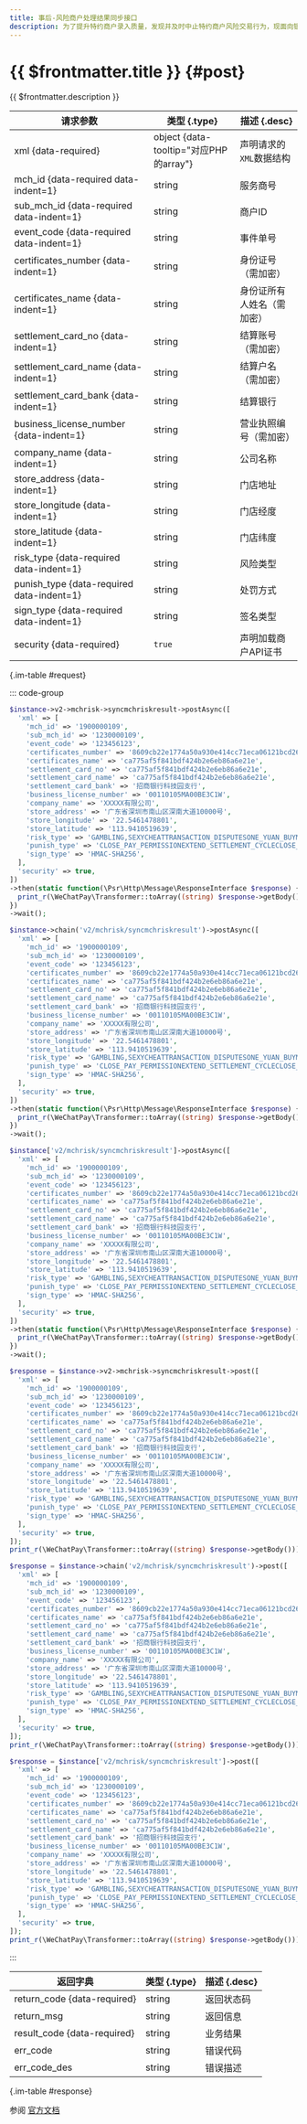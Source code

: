 ```yaml
---
title: 事后-风险商户处理结果同步接口
description: 为了提升特约商户录入质量，发现并及时中止特约商户风险交易行为，现面向银行服务商开放风险商户数据，支持银行在录入商户前提前核查商户风险、了解风险交易、并且将风险处理结果同步微信支付。用于服务商/银行准入商户时，根据身份证，银行卡号，营业执照等信息查询商户是否有风险。
---
```


# {{ $frontmatter.title }} {#post}

{{ $frontmatter.description }}

| 请求参数 | 类型 {.type} | 描述 {.desc}
| --- | --- | ---
| xml {data-required} | object {data-tooltip="对应PHP的array"} | 声明请求的`XML`数据结构
| mch_id {data-required data-indent=1} | string | 服务商号
| sub_mch_id {data-required data-indent=1} | string | 商户ID
| event_code {data-required data-indent=1} | string | 事件单号
| certificates_number {data-indent=1} | string | 身份证号（需加密）
| certificates_name {data-indent=1} | string | 身份证所有人姓名（需加密）
| settlement_card_no {data-indent=1} | string | 结算账号（需加密）
| settlement_card_name {data-indent=1} | string | 结算户名（需加密）
| settlement_card_bank {data-indent=1} | string | 结算银行
| business_license_number {data-indent=1} | string | 营业执照编号（需加密）
| company_name {data-indent=1} | string | 公司名称
| store_address {data-indent=1} | string | 门店地址
| store_longitude {data-indent=1} | string | 门店经度
| store_latitude {data-indent=1} | string | 门店纬度
| risk_type {data-required data-indent=1} | string | 风险类型
| punish_type {data-required data-indent=1} | string | 处罚方式
| sign_type {data-required data-indent=1} | string | 签名类型
| security {data-required} | `true` | 声明加载商户API证书

{.im-table #request}

::: code-group

```php [异步纯链式]
$instance->v2->mchrisk->syncmchriskresult->postAsync([
  'xml' => [
    'mch_id' => '1900000109',
    'sub_mch_id' => '1230000109',
    'event_code' => '123456123',
    'certificates_number' => '8609cb22e1774a50a930e414cc71eca06121bcd266335cda230d24a7886a8d9f',
    'certificates_name' => 'ca775af5f841bdf424b2e6eb86a6e21e',
    'settlement_card_no' => 'ca775af5f841bdf424b2e6eb86a6e21e',
    'settlement_card_name' => 'ca775af5f841bdf424b2e6eb86a6e21e',
    'settlement_card_bank' => '招商银行科技园支行',
    'business_license_number' => '00110105MA00BE3C1W',
    'company_name' => 'XXXXX有限公司',
    'store_address' => '广东省深圳市南山区深南大道10000号',
    'store_longitude' => '22.5461478801',
    'store_latitude' => '113.9410519639',
    'risk_type' => 'GAMBLING,SEXYCHEATTRANSACTION_DISPUTESONE_YUAN_BUYMULTILEVEL_DISTRIBUTION_REBATEOTHERNO_ABNORMALITIES',
    'punish_type' => 'CLOSE_PAY_PERMISSIONEXTEND_SETTLEMENT_CYCLECLOSE_WITHDRAW_CASHCLEAN_UPOTHER',
    'sign_type' => 'HMAC-SHA256',
  ],
  'security' => true,
])
->then(static function(\Psr\Http\Message\ResponseInterface $response) {
  print_r(\WeChatPay\Transformer::toArray((string) $response->getBody()));
})
->wait();
```

```php [异步声明式]
$instance->chain('v2/mchrisk/syncmchriskresult')->postAsync([
  'xml' => [
    'mch_id' => '1900000109',
    'sub_mch_id' => '1230000109',
    'event_code' => '123456123',
    'certificates_number' => '8609cb22e1774a50a930e414cc71eca06121bcd266335cda230d24a7886a8d9f',
    'certificates_name' => 'ca775af5f841bdf424b2e6eb86a6e21e',
    'settlement_card_no' => 'ca775af5f841bdf424b2e6eb86a6e21e',
    'settlement_card_name' => 'ca775af5f841bdf424b2e6eb86a6e21e',
    'settlement_card_bank' => '招商银行科技园支行',
    'business_license_number' => '00110105MA00BE3C1W',
    'company_name' => 'XXXXX有限公司',
    'store_address' => '广东省深圳市南山区深南大道10000号',
    'store_longitude' => '22.5461478801',
    'store_latitude' => '113.9410519639',
    'risk_type' => 'GAMBLING,SEXYCHEATTRANSACTION_DISPUTESONE_YUAN_BUYMULTILEVEL_DISTRIBUTION_REBATEOTHERNO_ABNORMALITIES',
    'punish_type' => 'CLOSE_PAY_PERMISSIONEXTEND_SETTLEMENT_CYCLECLOSE_WITHDRAW_CASHCLEAN_UPOTHER',
    'sign_type' => 'HMAC-SHA256',
  ],
  'security' => true,
])
->then(static function(\Psr\Http\Message\ResponseInterface $response) {
  print_r(\WeChatPay\Transformer::toArray((string) $response->getBody()));
})
->wait();
```

```php [异步属性式]
$instance['v2/mchrisk/syncmchriskresult']->postAsync([
  'xml' => [
    'mch_id' => '1900000109',
    'sub_mch_id' => '1230000109',
    'event_code' => '123456123',
    'certificates_number' => '8609cb22e1774a50a930e414cc71eca06121bcd266335cda230d24a7886a8d9f',
    'certificates_name' => 'ca775af5f841bdf424b2e6eb86a6e21e',
    'settlement_card_no' => 'ca775af5f841bdf424b2e6eb86a6e21e',
    'settlement_card_name' => 'ca775af5f841bdf424b2e6eb86a6e21e',
    'settlement_card_bank' => '招商银行科技园支行',
    'business_license_number' => '00110105MA00BE3C1W',
    'company_name' => 'XXXXX有限公司',
    'store_address' => '广东省深圳市南山区深南大道10000号',
    'store_longitude' => '22.5461478801',
    'store_latitude' => '113.9410519639',
    'risk_type' => 'GAMBLING,SEXYCHEATTRANSACTION_DISPUTESONE_YUAN_BUYMULTILEVEL_DISTRIBUTION_REBATEOTHERNO_ABNORMALITIES',
    'punish_type' => 'CLOSE_PAY_PERMISSIONEXTEND_SETTLEMENT_CYCLECLOSE_WITHDRAW_CASHCLEAN_UPOTHER',
    'sign_type' => 'HMAC-SHA256',
  ],
  'security' => true,
])
->then(static function(\Psr\Http\Message\ResponseInterface $response) {
  print_r(\WeChatPay\Transformer::toArray((string) $response->getBody()));
})
->wait();
```

```php [同步纯链式]
$response = $instance->v2->mchrisk->syncmchriskresult->post([
  'xml' => [
    'mch_id' => '1900000109',
    'sub_mch_id' => '1230000109',
    'event_code' => '123456123',
    'certificates_number' => '8609cb22e1774a50a930e414cc71eca06121bcd266335cda230d24a7886a8d9f',
    'certificates_name' => 'ca775af5f841bdf424b2e6eb86a6e21e',
    'settlement_card_no' => 'ca775af5f841bdf424b2e6eb86a6e21e',
    'settlement_card_name' => 'ca775af5f841bdf424b2e6eb86a6e21e',
    'settlement_card_bank' => '招商银行科技园支行',
    'business_license_number' => '00110105MA00BE3C1W',
    'company_name' => 'XXXXX有限公司',
    'store_address' => '广东省深圳市南山区深南大道10000号',
    'store_longitude' => '22.5461478801',
    'store_latitude' => '113.9410519639',
    'risk_type' => 'GAMBLING,SEXYCHEATTRANSACTION_DISPUTESONE_YUAN_BUYMULTILEVEL_DISTRIBUTION_REBATEOTHERNO_ABNORMALITIES',
    'punish_type' => 'CLOSE_PAY_PERMISSIONEXTEND_SETTLEMENT_CYCLECLOSE_WITHDRAW_CASHCLEAN_UPOTHER',
    'sign_type' => 'HMAC-SHA256',
  ],
  'security' => true,
]);
print_r(\WeChatPay\Transformer::toArray((string) $response->getBody()));
```

```php [同步声明式]
$response = $instance->chain('v2/mchrisk/syncmchriskresult')->post([
  'xml' => [
    'mch_id' => '1900000109',
    'sub_mch_id' => '1230000109',
    'event_code' => '123456123',
    'certificates_number' => '8609cb22e1774a50a930e414cc71eca06121bcd266335cda230d24a7886a8d9f',
    'certificates_name' => 'ca775af5f841bdf424b2e6eb86a6e21e',
    'settlement_card_no' => 'ca775af5f841bdf424b2e6eb86a6e21e',
    'settlement_card_name' => 'ca775af5f841bdf424b2e6eb86a6e21e',
    'settlement_card_bank' => '招商银行科技园支行',
    'business_license_number' => '00110105MA00BE3C1W',
    'company_name' => 'XXXXX有限公司',
    'store_address' => '广东省深圳市南山区深南大道10000号',
    'store_longitude' => '22.5461478801',
    'store_latitude' => '113.9410519639',
    'risk_type' => 'GAMBLING,SEXYCHEATTRANSACTION_DISPUTESONE_YUAN_BUYMULTILEVEL_DISTRIBUTION_REBATEOTHERNO_ABNORMALITIES',
    'punish_type' => 'CLOSE_PAY_PERMISSIONEXTEND_SETTLEMENT_CYCLECLOSE_WITHDRAW_CASHCLEAN_UPOTHER',
    'sign_type' => 'HMAC-SHA256',
  ],
  'security' => true,
]);
print_r(\WeChatPay\Transformer::toArray((string) $response->getBody()));
```

```php [同步属性式]
$response = $instance['v2/mchrisk/syncmchriskresult']->post([
  'xml' => [
    'mch_id' => '1900000109',
    'sub_mch_id' => '1230000109',
    'event_code' => '123456123',
    'certificates_number' => '8609cb22e1774a50a930e414cc71eca06121bcd266335cda230d24a7886a8d9f',
    'certificates_name' => 'ca775af5f841bdf424b2e6eb86a6e21e',
    'settlement_card_no' => 'ca775af5f841bdf424b2e6eb86a6e21e',
    'settlement_card_name' => 'ca775af5f841bdf424b2e6eb86a6e21e',
    'settlement_card_bank' => '招商银行科技园支行',
    'business_license_number' => '00110105MA00BE3C1W',
    'company_name' => 'XXXXX有限公司',
    'store_address' => '广东省深圳市南山区深南大道10000号',
    'store_longitude' => '22.5461478801',
    'store_latitude' => '113.9410519639',
    'risk_type' => 'GAMBLING,SEXYCHEATTRANSACTION_DISPUTESONE_YUAN_BUYMULTILEVEL_DISTRIBUTION_REBATEOTHERNO_ABNORMALITIES',
    'punish_type' => 'CLOSE_PAY_PERMISSIONEXTEND_SETTLEMENT_CYCLECLOSE_WITHDRAW_CASHCLEAN_UPOTHER',
    'sign_type' => 'HMAC-SHA256',
  ],
  'security' => true,
]);
print_r(\WeChatPay\Transformer::toArray((string) $response->getBody()));
```

:::

| 返回字典 | 类型 {.type} | 描述 {.desc}
| --- | --- | ---
| return_code {data-required}| string | 返回状态码
| return_msg | string | 返回信息
| result_code {data-required}| string | 业务结果
| err_code | string | 错误代码
| err_code_des | string | 错误描述

{.im-table #response}

参阅 [官方文档](https://pay.weixin.qq.com/wiki/doc/api/mch_bank.php?chapter=9_291)
